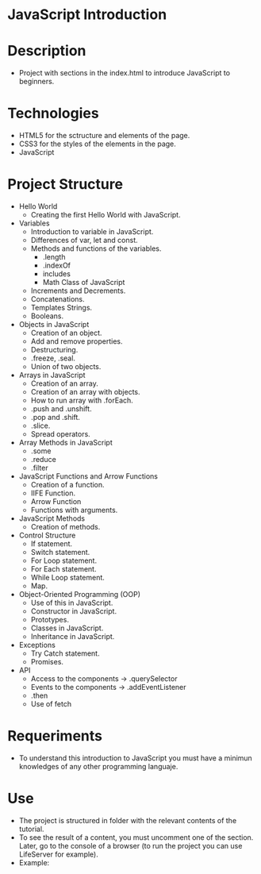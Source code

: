 # JavaScript Introduction

# Description
- Project with sections in the index.html to introduce JavaScript to beginners.

# Technologies 
- HTML5 for the sctructure and elements of the page.
- CSS3 for the styles of the elements in the page.
- JavaScript

# Project Structure
- Hello World
    - Creating the first Hello World with JavaScript.
- Variables
    - Introduction to variable in JavaScript.
    - Differences of var, let and const.
    - Methods and functions of the variables.
        - .length
        - .indexOf
        - includes
        - Math Class of JavaScript
     - Increments and Decrements.
     - Concatenations.
     - Templates Strings.
     - Booleans.
- Objects in JavaScript
    - Creation of an object.
    - Add and remove properties.
    - Destructuring.
    - .freeze, .seal.
    - Union of two objects.
- Arrays in JavaScript
    - Creation of an array.
    - Creation of an array with objects.
    - How to run array with .forEach.
    - .push and .unshift.
    - .pop and .shift.
    - .slice.
    - Spread operators.
- Array Methods in JavaScript
    - .some
    - .reduce
    - .filter
- JavaScript Functions and Arrow Functions
    - Creation of a function.
    - IIFE Function.
    - Arrow Function
    - Functions with arguments.
- JavaScript Methods
    - Creation of methods.
- Control Structure
    - If statement.
    - Switch statement.
    - For Loop statement.
    - For Each statement.
    - While Loop statement.
    - Map.
- Object-Oriented Programming (OOP)
    - Use of this in JavaScript.
    - Constructor in JavaScript.
    - Prototypes.
    - Classes in JavaScript.
    - Inheritance in JavaScript.
- Exceptions
    - Try Catch statement.
    - Promises.
- API
    - Access to the components -> .querySelector
    - Events to the components -> .addEventListener
    - .then
    - Use of fetch
    
# Requeriments
- To understand this introduction to JavaScript you must have a minimun knowledges of any other programming languaje.
# Use 
- The project is structured in folder with the relevant contents of the tutorial.
- To see the result of a content, you must uncomment one of the section. Later, go to the console of a browser (to run the project you can use LifeServer for example).
- Example:
